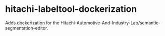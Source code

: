 # hitachi-labeltool-dockerization
Adds dockerization for the  Hitachi-Automotive-And-Industry-Lab/semantic-segmentation-editor.
